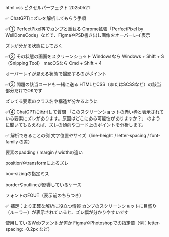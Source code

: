 html css ピクセルパーフェクト 20250521

✅ ChatGPTにズレを解析してもらう手順

✅① PerfectPixel等でカンプと重ねる
Chrome拡張「PerfectPixel by WellDoneCode」などで、FigmaやPSD書き出し画像をオーバーレイ表示

ズレが分かる状態にしておく

✅② その状態の画面をスクリーンショット
Windowsなら Windows + Shift + S（Snipping Tool）
macOSなら Cmd + Shift + 4

オーバーレイが見える状態で撮影するのがポイント

✅③ 問題の該当コードも一緒に送る
HTMLとCSS（またはSCSSなど）の該当部分だけでOKです

ズレてる要素のクラス名や構造が分かるように

✅④ ChatGPTに添付して質問
「このスクリーンショットの赤い枠と表示されている要素にズレがあります。原因はどこにある可能性がありますか？」
のように聞いてもらえれば、ズレの傾向やコード上のポイントを分析します。

✅ 解析できることの例
文字位置やサイズ（line-height / letter-spacing / font-family の差）

要素のpadding / margin / widthの違い

positionやtransformによるズレ

box-sizingの指定ミス

borderやoutlineが影響しているケース

フォントのFOUT（表示前のちらつき）

✅ 補足：より正確な解析に役立つ情報
カンプのスクリーンショットに目盛り（ルーラー）が表示されていると、ズレ幅が分かりやすいです

使用しているWebフォントが何か
FigmaやPhotoshopでの指定値（例：letter-spacing: -0.2px など）